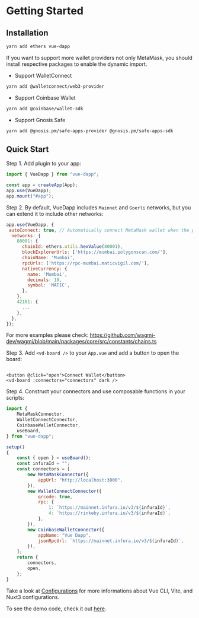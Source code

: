 # Getting Started

## Installation

```bash
yarn add ethers vue-dapp
```

If you want to support more wallet providers not only MetaMask, you should install respective packages to enable the dynamic import.

- Support WalletConnect
```bash
yarn add @walletconnect/web3-provider
```

- Support Coinbase Wallet
```bash
yarn add @coinbase/wallet-sdk
```

- Support Gnosis Safe
```bash
yarn add @gnosis.pm/safe-apps-provider @gnosis.pm/safe-apps-sdk
```

## Quick Start

Step 1. Add plugin to your app:

```javascript
import { VueDapp } from "vue-dapp";

const app = createApp(App);
app.use(VueDapp);
app.mount("#app");
```

Step 2. By default, VueDapp includes `Mainnet` and `Goerli` networks, but you can extend it to include other networks:

```javascript
app.use(VueDapp, {
 autoConnect: true, // Automatically connect MetaMask wallet when the page is loaded
  networks: {
    80001: {
      chainId: ethers.utils.hexValue(80001),
      blockExplorerUrls: ['https://mumbai.polygonscan.com/'],
      chainName: 'Mumbai',
      rpcUrls: ['https://rpc-mumbai.maticvigil.com/'],
      nativeCurrency: {
        name: 'Mumbai',
        decimals: 18,
        symbol: 'MATIC',
      },
    },
    42161: {
      ...
    },
  },
});

```

For more examples please check:
https://github.com/wagmi-dev/wagmi/blob/main/packages/core/src/constants/chains.ts

Step 3. Add `<vd-board />` to your `App.vue` and add a button to open the board:

```vue

<button @click="open">Connect Wallet</button>
<vd-board :connectors="connectors" dark />
```

Step 4. Construct your connectors and use composable functions in your scripts:

```js
import {
    MetaMaskConnector,
    WalletConnectConnector,
    CoinbaseWalletConnector,
    useBoard,
} from "vue-dapp";

setup()
{
    const { open } = useBoard();
    const infuraId = "";
    const connectors = [
        new MetaMaskConnector({
            appUrl: "http://localhost:3000",
        }),
        new WalletConnectConnector({
            qrcode: true,
            rpc: {
                1: `https://mainnet.infura.io/v3/${infuraId}`,
                4: `https://rinkeby.infura.io/v3/${infuraId}`,
            },
        }),
        new CoinbaseWalletConnector({
            appName: "Vue Dapp",
            jsonRpcUrl: `https://mainnet.infura.io/v3/${infuraId}`,
        }),
    ];
    return {
        connectors,
        open,
    };
}
```

Take a look at [Configurations](https://vue-dapp-docs.netlify.app/configurations) for more informations about Vue CLI,
Vite, and Nuxt3 configurations.

To see the demo code, check it out [here](https://github.com/chnejohnson/vue-dapp/blob/main/demo/src/App.vue).
